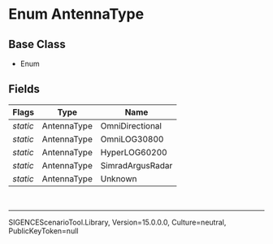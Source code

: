 # Enum AntennaType
## Base Class
- Enum
## Fields
Flags|Type|Name
-|-|-
*static*|AntennaType|OmniDirectional
*static*|AntennaType|OmniLOG30800
*static*|AntennaType|HyperLOG60200
*static*|AntennaType|SimradArgusRadar
*static*|AntennaType|Unknown

<br /><hr />
SIGENCEScenarioTool.Library, Version=15.0.0.0, Culture=neutral, PublicKeyToken=null
